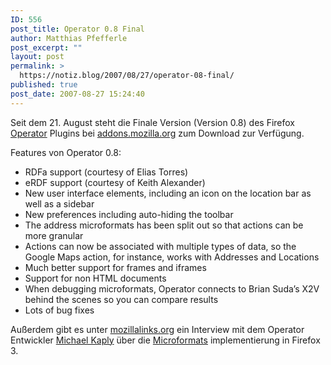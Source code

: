 ```yaml
---
ID: 556
post_title: Operator 0.8 Final
author: Matthias Pfefferle
post_excerpt: ""
layout: post
permalink: >
  https://notiz.blog/2007/08/27/operator-08-final/
published: true
post_date: 2007-08-27 15:24:40
---
```

<!-- wp:paragraph -->
<p>Seit dem 21. August steht die Finale Version (Version 0.8) des Firefox <a href="http://www.kaply.com/weblog/operator/">Operator</a> Plugins bei <a href="https://addons.mozilla.org/firefox/addon/4106">addons.mozilla.org</a> zum Download zur Verfügung.</p>
<!-- /wp:paragraph -->

<!-- wp:paragraph -->
<p>Features von Operator 0.8:</p>
<!-- /wp:paragraph -->

<!-- wp:list -->
<ul>
	<li>RDFa support (courtesy of Elias Torres)</li>
	<li>eRDF support (courtesy of Keith Alexander)</li>
	<li>New user interface elements, including an icon on the location bar as well as a sidebar</li>
	<li>New preferences including auto-hiding the toolbar</li>
	<li>The address microformats has been split out so that actions can be more granular</li>
	<li>Actions can now be associated with multiple types of data, so the Google Maps action, for instance, works with Addresses and Locations</li>
	<li>Much better support for frames and iframes</li>
	<li>Support for non HTML documents</li>
	<li>When debugging microformats, Operator connects to Brian Suda’s X2V behind the scenes so you can compare results</li>
	<li>Lots of bug fixes</li>
</ul>
<!-- /wp:list -->

<!-- wp:paragraph -->
<p>Außerdem gibt es unter <a href="http://mozillalinks.org/wp/2007/08/on-firefox-3-and-microformats-with-michael-kaply/">mozillalinks.org</a> ein Interview mit dem Operator Entwickler <a href="http://www.kaply.com/weblog/">Michael Kaply</a> über die <a href="http://microformats.org">Microformats</a> implementierung in Firefox 3.</p>
<!-- /wp:paragraph -->